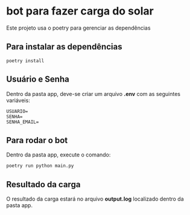 # bot para fazer carga do solar

Este projeto usa o poetry para gerenciar as dependências

## Para instalar as dependências

`poetry install`

## Usuário e Senha

Dentro da pasta app, deve-se criar um arquivo **.env** com as seguintes variáveis:

```text
USUARIO=
SENHA=
SENHA_EMAIL=
```

## Para rodar o bot

Dentro da pasta app, execute o comando:

`poetry run python main.py`

## Resultado da carga

O resultado da carga estará no arquivo **output.log** localizado dentro da pasta app.
